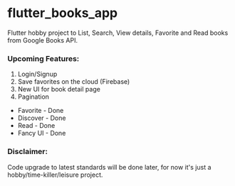 # flutter_books_app

Flutter hobby project to List, Search, View details, Favorite and Read books from Google Books API.

### Upcoming Features:
1. Login/Signup
2. Save favorites on the cloud (Firebase)
3. New UI for book detail page
4. Pagination
- Favorite - Done 
- Discover - Done 
- Read - Done 
- Fancy UI - Done

### Disclaimer:
Code upgrade to latest standards will be done later, for now it's just a hobby/time-killer/leisure project.
